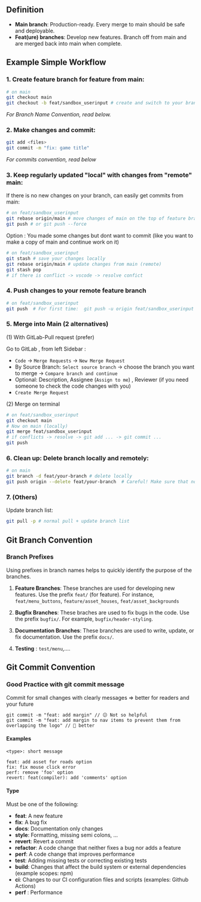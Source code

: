 ## Definition

- **Main branch**: Production-ready. Every merge to main should be safe and deployable.
- **Feat(ure) branches**: Develop new features. Branch off from main and are merged back into main when complete.

## Example Simple Workflow

### 1. Create feature branch for feature from main:

```sh
# on main
git checkout main
git checkout -b feat/sandbox_userinput # create and switch to your branch
```

<i>For Branch Name Convention, read below.</i>

### 2. Make changes and commit:

```sh
git add <files>
git commit -m "fix: game title"
```

<i>For commits convention, read below</i>

### 3. Keep regularly updated "local" with changes from "remote" main:

If there is no new changes on your branch, can easily get commits from main:

```sh
# on feat/sandbox_userinput
git rebase origin/main # move changes of main on the top of feature branch
git push # or git push --force
```

Option : You made some changes but dont want to commit (like you want to make a copy of main and continue work on it)

```sh
# on feat/sandbox_userinput
git stash # save your changes locally
git rebase origin/main # update changes from main (remote)
git stash pop
# if there is conflict -> vscode -> resolve confict
```

### 4. Push changes to your remote feature branch

```sh
# on feat/sandbox_userinput
git push  # For first time:  git push -u origin feat/sandbox_userinput
```

### 5. Merge into Main (2 alternatives)

(1) With GitLab-Pull request (prefer)

Go to GitLab , from left Sidebar :

- `Code` -> `Merge Requests` -> `New Merge Request` 
- By Source Branch: `Select source branch` -> choose the branch you want to merge -> `Compare branch and continue`
- Optional: Description, Assignee (`Assign to me`) , Reviewer (if you need someone to check the code changes with you)
- `Create Merge Request`

(2) Merge on terminal
```sh 
# on feat/sandbox_userinput
git checkout main
# Now on main (locally)
git merge feat/sandbox_userinput
# if conflicts -> resolve -> git add ... -> git commit ...
git push
```

### 6. Clean up: Delete branch locally and remotely:
```sh
# on main
git branch -d feat/your-branch # delete locally
git push origin --delete feat/your-branch  # Careful! Make sure that no one uses this branch anymore
```

### 7. (Others) 
Update branch list: 
```sh
git pull -p # normal pull + update branch list
```

## Git Branch Convention
### Branch Prefixes

Using prefixes in branch names helps to quickly identify the purpose of the branches.

1. **Feature Branches**: These branches are used for developing new features. Use the prefix `feat/` (for feature). For instance, `feat/menu_buttons`, `feature/asset_houses`, `feat/asset_backgrounds`

2. **Bugfix Branches**: These braches are used to fix bugs in the code. Use the prefix `bugfix/`. For example, `bugfix/header-styling`.

3. **Documentation Branches**: These branches are used to write, update, or fix documentation. Use the prefix `docs/`.

4. **Testing** : `test/menu`,....

## Git Commit Convention
### Good Practice with git commit message

Commit for small changes with clearly messages => better for readers and your future
```
git commit -m "feat: add margin" // 😕 Not so helpful
git commit -m "feat: add margin to nav items to prevent them from overlapping the logo" // 🤩 better
```

#### Examples

```
<type>: short message

feat: add asset for roads option
fix: fix mouse click error
perf: remove 'foo' option
revert: feat(compiler): add 'comments' option
```

#### Type

Must be one of the following:

- **feat**: A new feature
- **fix**: A bug fix
- **docs**: Documentation only changes
- **style**: Formatting, missing semi colons, …
- **revert**: Revert a commit
- **refactor**: A code change that neither fixes a bug nor adds a feature
- **perf**: A code change that improves performance
- **test**: Adding missing tests or correcting existing tests
- **build**: Changes that affect the build system or external dependencies (example scopes: npm)
- **ci**: Changes to our CI configuration files and scripts (examples: Github Actions)
- **perf** : Performance
